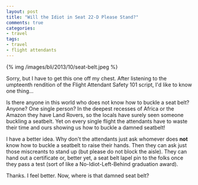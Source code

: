 ```yaml
---
layout: post
title: "Will the Idiot in Seat 22-D Please Stand?"
comments: true
categories:
- travel
tags:
- travel
- flight attendants
---
```


{% img /images/bli/2013/10/seat-belt.jpeg %}

Sorry, but I have to get this one off my chest. After listening to the umpteenth rendition of the Flight Attendant Safety 101 script, I'd like to know one thing…

<!--more-->

Is there anyone in this world who does not know how to buckle a seat belt? Anyone? One single person? In the deepest recesses of
Africa or the Amazon they have Land Rovers, so the locals have surely seen someone buckling a seatbelt. Yet on every single flight the attendants have to waste their time and ours showing us how to buckle a damned seatbelt! 

I have a better idea. Why don't the attendants just ask whomever does **not** know how to buckle a seatbelt to raise their hands. Then they can ask just those miscreants to stand up (but please do not block the aisle). They can hand out a certificate or, better yet, a seat belt lapel pin to the folks once they pass a test (sort of like a No-Idiot-Left-Behind graduation award). 

Thanks. I feel better. Now, where is that damned seat belt? 


